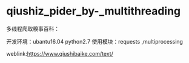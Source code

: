 # qiushiz_pider_by-_multithreading
多线程爬取糗事百科：

开发环境：ubantu16.04 python2.7
使用模块：requests ,multiprocessing

weblink:https://www.qiushibaike.com/text/
